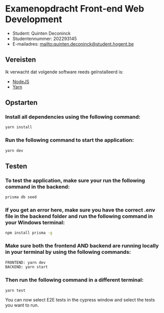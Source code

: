 # Examenopdracht Front-end Web Development

- Student: Quinten Deconinck
- Studentennummer: 202293145
- E-mailadres: <mailto:quinten.deconinck@student.hogent.be>

## Vereisten

Ik verwacht dat volgende software reeds geïnstalleerd is:

- [NodeJS](https://nodejs.org)
- [Yarn](https://yarnpkg.com)

## Opstarten

### Install all dependencies using the following command:

```bash
yarn install
```

### Run the following command to start the application:

```bash
yarn dev
```

## Testen

### To test the application, make sure your run the following command in the backend:

```bash
prisma db seed
```

### If you get an error here, make sure you have the correct .env file in the backend folder and run the following command in your Windows terminal:

```bash
npm install prisma -g
```

### Make sure both the frontend AND backend are running locally in your terminal by using the following commands:

```bash
FRONTEND: yarn dev
BACKEND: yarn start
```

### Then run the following command in a different terminal:

```bash
yarn test
```

You can now select E2E tests in the cypress window and select the tests you want to run.
